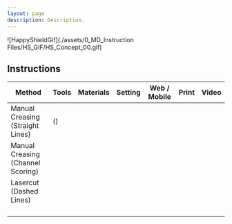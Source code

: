 ```yaml
---
layout: page
description: Description.
---
```


![HappyShieldGif](./assets/0_MD_Instruction Files/HS_GIF/HS_Concept_00.gif)

## Instructions

| Method                            | Tools | Materials | Setting | Web / Mobile | Print | Video |
|-----------------------------------|-------|-----------|---------|--------------|-------|-------|
| Manual Creasing (Straight Lines)  |   <i class="em em-scissors" aria-role="presentation" aria-label="BLACK SCISSORS"></i> <i class="em em-lower_left_ballpoint_pen" aria-role="presentation" aria-label=""></i> (<i class="em em-printer" aria-role="presentation" aria-label=""></i>)    |           |         |              |       |       |
| Manual Creasing (Channel Scoring) |       |           |         |              |       |       |
| Lasercut (Dashed Lines)           |       |           |         |              |       |       |
|                                   |       |           |         |              |       |       |
|                                   |       |           |         |              |       |       |
|                                   |       |           |         |              |       |       |
|                                   |       |           |         |              |       |       |

